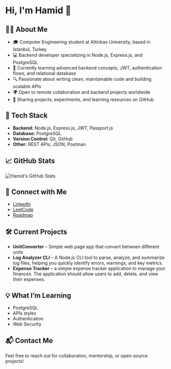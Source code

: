# Hi, I'm Hamid 👋

## 👨‍💻 About Me
- 🎓 Computer Engineering student at Altinbas University, based in Istanbul, Turkey
- 💻 Backend developer specializing in Node.js, Express.js, and PostgreSQL
- 🌱 Currently learning advanced backend concepts, JWT, authentication flows, and relational database
- 🔍 Passionate about writing clean, maintainable code and building scalable APIs
- 🌍 Open to remote collaboration and backend projects worldwide
- 📝 Sharing projects, experiments, and learning resources on GitHub

## 🚀 Tech Stack
- **Backend:** Node.js, Express.js, JWT, Passport.js
- **Database:** PostgreSQL
- **Version Control:** Git, GitHub
- **Other:** REST APIs, JSON, Postman

## 📈 GitHub Stats
![Hamid's GitHub Stats](https://github-readme-stats.vercel.app/api?username=hamidrezaghavami&show_icons=true&hide_title=true&count_private=true&hide=prs)

## 🔗 Connect with Me
- [LinkedIn](https://www.linkedin.com/in/hamidrezaghavami/)
- [LeetCode](https://leetcode.com/u/hamidrezaghavami/)
- [Roadmap](https://roadmap.sh/u/hamidrezaghavami)

## 🛠️ Current Projects
- **UnitConverter** – Simple web page app that convert between different units
- **Log Analyzer CLI** – A Node.js CLI tool to parse, analyze, and summarize log files, helping you quickly identify errors, warnings, and key metrics.
- **Expense Tracker** – a simple expense tracker application to manage your finances. The application should allow users to add, delete, and view their expenses.

## 💡 What I’m Learning
- PostgreSQL
- APIs styles
- Authentication
- Web Security

## 📬 Contact Me
Feel free to reach out for collaboration, mentorship, or open-source projects!
